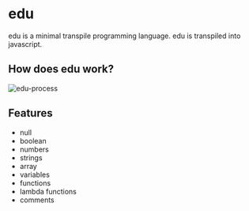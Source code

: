 # edu

edu is a minimal transpile programming language. edu is transpiled into javascript. <br/>

## How does edu work? <br/>
![edu-process](https://user-images.githubusercontent.com/61096394/196007501-8769e9be-c7f0-466f-b65b-fb31dca20eb4.PNG)

## Features <br/>
- null
- boolean
- numbers
- strings
- array
- variables
- functions
- lambda functions
- comments
